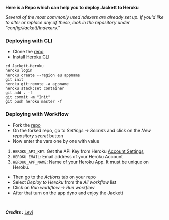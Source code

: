 <b>Here is a Repo which can help you to deploy Jackett to Heroku</b>

<i>Several of the most commonly used ndexers are already set up. If you'd like to alter or replace any of these, look in the repository under "config/Jackett/Indexers."</i>

### Deploying with CLI
- Clone the [repo](https://github.com/missemily2022/Jackett_Heroku)
- Install [Heroku CLI](https://devcenter.heroku.com/articles/heroku-cli)

```
cd Jackett-Heroku
heroku login 
heroku create --region eu appname
git init
heroku git:remote -a appname
heroku stack:set container
git add . -f
git commit -m "Init"
git push heroku master -f
```

### Deploying with Workflow
- Fork the [repo](https://github.com/missemily2022/Jackett_Heroku)
- On the forked repo, go to *Settings* -> *Secrets* and click on the *New repository secret* button
- Now enter the vars one by one with value
1. `HEROKU_API_KEY`: Get the API Key from Heroku [Account Settings](https://dashboard.heroku.com/account)
2. `HEROKU_EMAIL`: Email address of your Heroku Account
3. `HEROKU_APP_NAME`: Name of your Heroku App. It must be unique on Heroku.
- Then go to the *Actions* tab on your repo
- Select *Deploy to Heroku* from the *All workflow* list
- Click on *Run workflow* -> *Run workflow*
- After that turn on the app dyno and enjoy the Jackett

<br>

<b><i>Credits : </i></b>[Levi](https://t.me/l3v11)